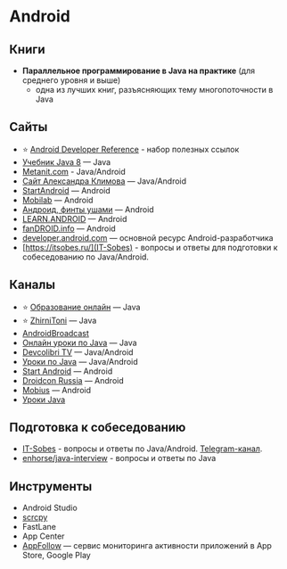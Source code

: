 # Android

## Книги

- **Параллельное программирование в Java на практике** (для среднего уровня и выше)
  - одна из лучших книг, разъясняющих тему многопоточности в Java

##  Сайты

- ⭐ [Android Developer Reference](https://github.com/ImangazalievM/android-developer-reference) - набор полезных ссылок
- [Учебник Java 8](https://urvanov.ru/2016/03/23/%D1%83%D1%87%D0%B5%D0%B1%D0%BD%D0%B8%D0%BA-java-8/) — Java  
- [Metanit.com](https://metanit.com/java) - Java/Android  
- [Сайт Александра Климова](http://developer.alexanderklimov.ru/) — Java/Android  
- [StartAndroid](http://startandroid.ru) — Android  
- [Mobilab](http://www.mobilab.ru/androiddev/blog.html) — Android    
- [Андроид, финты ушами](http://dolbodub.blogspot.ru/) — Android  
- [LEARN.ANDROID](http://learn-android.ru/index.html) — Android  
- [fanDROID.info](http://fandroid.info) — Android  
- [developer.android.com](http://developer.android.com/) — основной ресурс Android-разработчика
- [https://itsobes.ru/](IT-Sobes) - вопросы и ответы для подготовки к собеседованию по Java/Android.

## Каналы

- ⭐ [Образование онлайн](http://www.youtube.com/user/JavaOOP) — Java
- ⭐ [ZhirniToni](http://www.youtube.com/user/ZhirniToni) — Java  
- [AndroidBroadcast](https://www.youtube.com/c/AndroidBroadcast)
- [Онлайн уроки по Java](http://www.youtube.com/user/ytkach) — Java  
- [Devcolibri TV](http://www.youtube.com/user/devcolibri) — Java/Android  
- [Уроки по Java](http://www.youtube.com/user/itlift/) — Java/Android  
- [Start Android](http://www.youtube.com/user/vitaxafication) — Android
- [Droidcon Russia](https://www.youtube.com/channel/UC0b8zl2j1Qo6Xa7UHwfGd8A) — Android  
- [Mobius](https://www.youtube.com/channel/UCG70q1HRspLdd93HW94WS-A) — Android
- [Уроки Java](https://www.youtube.com/playlist?list=PLAma_mKffTOSUkXp26rgdnC0PicnmnDak)

## Подготовка к собеседованию

- [IT-Sobes](https://itsobes.ru) - вопросы и ответы по Java/Android. [Telegram-канал](https://t.me/AndroidSobes).
- [enhorse/java-interview](https://github.com/enhorse/java-interview) - вопросы и ответы по Java

## Инструменты

- Android Studio
- [scrcpy](https://github.com/Genymobile/scrcpy)
- FastLane
- App Center
- [AppFollow](https://appfollow.io/ru) — сервис мониторинга активности приложений в App Store, Google Play
